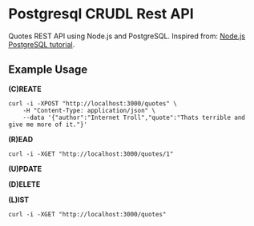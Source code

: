 # Postgresql CRUDL Rest API

Quotes REST API using Node.js and PostgreSQL. Inspired from: [Node.js PostgreSQL tutorial](https://geshan.com.np/blog/2021/01/nodejs-postgresql-tutorial/).

## Example Usage

**(C)REATE**

```shell
curl -i -XPOST "http://localhost:3000/quotes" \
    -H "Content-Type: application/json" \
    --data '{"author":"Internet Troll","quote":"Thats terrible and give me more of it."}'
```

**(R)EAD**

```shell
curl -i -XGET "http://localhost:3000/quotes/1"
```

**(U)PDATE**

**(D)ELETE**


**(L)IST**

```shell
curl -i -XGET "http://localhost:3000/quotes"
```
